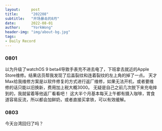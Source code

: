 ```yaml
---
layout:     post
title:      "202208"
subtitle:   "开场暴击的8月"
date:       2022-08-01
author:     "YorkWong"
header-img: "img/about-bg.jpg"
tags:
- Daily Record
---
```

### 0801
以为升级了watchOS 9 beta4导致手表充不进去电了，下班拿去就近的Apple Store维修。结果店员帮我发现了后盖裂纹和连着裂纹的左上角的掉了一点。
天才Max给我维修方案是以软件修复的方式进行返厂维修，如果无法开机，或者要维修的话只能以旧换新，费用加上税大概3000。
无疑是自己之前几次脱下来充电摔到的，我就留着等他返厂看看吧！
这大半个月基本每天上午都有摄入咖啡，胃食道容易反流，所以都会加鲜奶，或者直接买拿铁，可以有效缓解。

### 0803
今天台湾回归了吗？
